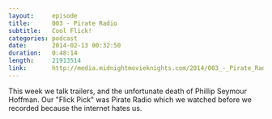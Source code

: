 ```yaml
---
layout:		episode
title:		003 - Pirate Radio
subtitle:	Cool Flick!
categories:	podcast
date:		2014-02-13 00:32:50
duration:	0:48:14
length:		21913514
link:		http://media.midnightmovieknights.com/2014/003_-_Pirate_Radio.m4a
---
```

This week we talk trailers, and the unfortunate death of Phillip Seymour Hoffman. Our "Flick Pick" was Pirate Radio which we watched before we recorded because the internet hates us.